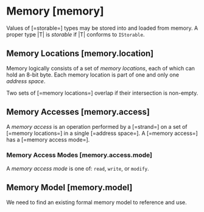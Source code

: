 Memory [memory]
======

Values of [=storable=] types may be stored into and loaded from memory.
A proper type |T| is <dfn>storable</dfn> if |T| conforms to `IStorable`.

Memory Locations [memory.location]
----------------

Memory logically consists of a set of <dfn>memory locations</dfn>, each of which can hold an 8-bit byte.
Each memory location is part of one and only one <dfn>address space</dfn>.

Two sets of [=memory locations=] overlap if their intersection is non-empty.

Memory Accesses [memory.access]
---------------

A <dfn>memory access</dfn> is an operation performed by a [=strand=] on a set of [=memory locations=] in a single [=address space=].
A [=memory access=] has a [=memory access mode=].

### Memory Access Modes [memory.access.mode]

A <dfn>memory access mode</dfn> is one of: `read`, `write`, or `modify`.

Memory Model [memory.model]
------------

<div class="issue">
We need to find an existing formal memory model to reference and use.
</div>
